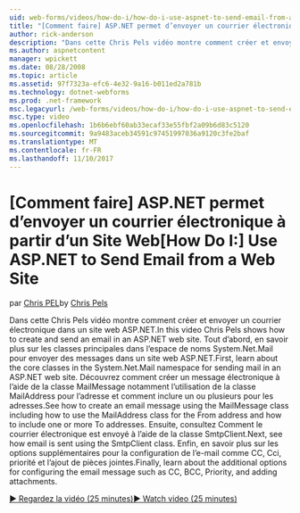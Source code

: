 ```yaml
---
uid: web-forms/videos/how-do-i/how-do-i-use-aspnet-to-send-email-from-a-web-site
title: "[Comment faire] ASP.NET permet d’envoyer un courrier électronique à partir d’un Site Web | Documents Microsoft"
author: rick-anderson
description: "Dans cette Chris Pels vidéo montre comment créer et envoyer un courrier électronique dans un site web ASP.NET. Tout d’abord, en savoir plus sur les classes principales dans f espace de noms System.Net.Mail..."
ms.author: aspnetcontent
manager: wpickett
ms.date: 08/28/2008
ms.topic: article
ms.assetid: 97f7323a-efc6-4e32-9a16-b011ed2a781b
ms.technology: dotnet-webforms
ms.prod: .net-framework
msc.legacyurl: /web-forms/videos/how-do-i/how-do-i-use-aspnet-to-send-email-from-a-web-site
msc.type: video
ms.openlocfilehash: 1b6b6ebf60ab33ecaf33e55fbf2a09b6d83c5120
ms.sourcegitcommit: 9a9483aceb34591c97451997036a9120c3fe2baf
ms.translationtype: MT
ms.contentlocale: fr-FR
ms.lasthandoff: 11/10/2017
---
```

<a name="how-do-i-use-aspnet-to-send-email-from-a-web-site"></a><span data-ttu-id="41363-104">[Comment faire] ASP.NET permet d’envoyer un courrier électronique à partir d’un Site Web</span><span class="sxs-lookup"><span data-stu-id="41363-104">[How Do I:] Use ASP.NET to Send Email from a Web Site</span></span>
====================
<span data-ttu-id="41363-105">par [Chris PEL](https://twitter.com/chrispels)</span><span class="sxs-lookup"><span data-stu-id="41363-105">by [Chris Pels](https://twitter.com/chrispels)</span></span>

<span data-ttu-id="41363-106">Dans cette Chris Pels vidéo montre comment créer et envoyer un courrier électronique dans un site web ASP.NET.</span><span class="sxs-lookup"><span data-stu-id="41363-106">In this video Chris Pels shows how to create and send an email in an ASP.NET web site.</span></span> <span data-ttu-id="41363-107">Tout d’abord, en savoir plus sur les classes principales dans l’espace de noms System.Net.Mail pour envoyer des messages dans un site web ASP.NET.</span><span class="sxs-lookup"><span data-stu-id="41363-107">First, learn about the core classes in the System.Net.Mail namespace for sending mail in an ASP.NET web site.</span></span> <span data-ttu-id="41363-108">Découvrez comment créer un message électronique à l’aide de la classe MailMessage notamment l’utilisation de la classe MailAddress pour l’adresse et comment inclure un ou plusieurs pour les adresses.</span><span class="sxs-lookup"><span data-stu-id="41363-108">See how to create an email message using the MailMessage class including how to use the MailAddress class for the From address and how to include one or more To addresses.</span></span> <span data-ttu-id="41363-109">Ensuite, consultez Comment le courrier électronique est envoyé à l’aide de la classe SmtpClient.</span><span class="sxs-lookup"><span data-stu-id="41363-109">Next, see how email is sent using the SmtpClient class.</span></span> <span data-ttu-id="41363-110">Enfin, en savoir plus sur les options supplémentaires pour la configuration de l’e-mail comme CC, Cci, priorité et l’ajout de pièces jointes.</span><span class="sxs-lookup"><span data-stu-id="41363-110">Finally, learn about the additional options for configuring the email message such as CC, BCC, Priority, and adding attachments.</span></span>

[<span data-ttu-id="41363-111">&#9654; Regardez la vidéo (25 minutes)</span><span class="sxs-lookup"><span data-stu-id="41363-111">&#9654; Watch video (25 minutes)</span></span>](https://channel9.msdn.com/Blogs/ASP-NET-Site-Videos/how-do-i-use-aspnet-to-send-email-from-a-web-site)

